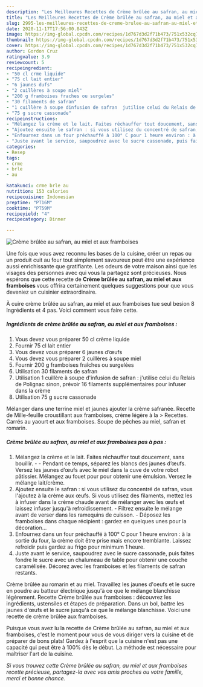 ```yaml
---
description: "Les Meilleures Recettes de Crème brûlée au safran, au miel et aux framboises"
title: "Les Meilleures Recettes de Crème brûlée au safran, au miel et aux framboises"
slug: 2995-les-meilleures-recettes-de-creme-brulee-au-safran-au-miel-et-aux-framboises
date: 2020-11-17T17:56:00.843Z
image: https://img-global.cpcdn.com/recipes/1d767d3d2f71b473/751x532cq70/creme-brulee-au-safran-au-miel-et-aux-framboises-photo-principale-de-la-recette.jpg
thumbnail: https://img-global.cpcdn.com/recipes/1d767d3d2f71b473/751x532cq70/creme-brulee-au-safran-au-miel-et-aux-framboises-photo-principale-de-la-recette.jpg
cover: https://img-global.cpcdn.com/recipes/1d767d3d2f71b473/751x532cq70/creme-brulee-au-safran-au-miel-et-aux-framboises-photo-principale-de-la-recette.jpg
author: Gordon Cruz
ratingvalue: 3.9
reviewcount: 5
recipeingredient:
- "50 cl crme liquide"
- "75 cl lait entier"
- "6 jaunes dufs"
- "2 cuillères à soupe miel"
- "200 g framboises fraches ou surgeles"
- "30 filaments de safran"
- "1 cuillère à soupe dinfusion de safran  jutilise celui du Relais de Polignac sinon prvoir 16 filaments supplmentaires pour infuser dans la crme"
- "75 g sucre cassonade"
recipeinstructions:
- "Mélangez la crème et le lait. Faites réchauffer tout doucement, sans bouillir.  Pendant ce temps, séparez les blancs des jaunes d’œufs. Versez les jaunes d’œufs avec le miel dans la cuve de votre robot pâtissier. Mélangez au fouet pour pour obtenir une émulsion. Versez le mélange lait/crème."
- "Ajoutez ensuite le safran : si vous utilisez du concentré de safran, vous l&#39;ajoutez à la crème aux œufs. Si vous utilisez des filaments, mettez les à infuser dans la crème chaude avant de mélanger avec les œufs et laissez infuser jusqu&#39;à refroidissement. Filtrez ensuite le mélange avant de verser dans les ramequins de cuisson. Déposez les framboises dans chaque récipient : gardez en quelques unes pour la décoration..."
- "Enfournez dans un four préchauffé à 100° C pour 1 heure environ : à la sortie du four, la crème doit être prise mais encore tremblante. Laissez refroidir puis gardez au frigo pour minimum 1 heure."
- "Juste avant le service, saupoudrez avec le sucre cassonade, puis faites fondre le sucre avec un chalumeau de table pour obtenir une couche caramélisée. Décorez avec les framboises et les filaments de safran restants."
categories:
- Resep
tags:
- crme
- brle
- au

katakunci: crme brle au 
nutrition: 153 calories
recipecuisine: Indonesian
preptime: "PT16M"
cooktime: "PT59M"
recipeyield: "4"
recipecategory: Dinner

---
```



![Crème brûlée au safran, au miel et aux framboises](https://img-global.cpcdn.com/recipes/1d767d3d2f71b473/751x532cq70/creme-brulee-au-safran-au-miel-et-aux-framboises-photo-principale-de-la-recette.jpg)

Une fois que vous avez reconnu les bases de la cuisine, créer un repas ou un produit cuit au four tout simplement savoureux peut être une expérience aussi enrichissante que gratifiante. Les odeurs de votre maison ainsi que les visages des personnes avec qui vous la partagez sont précieuses. Nous espérons que cette recette de <strong> Crème brûlée au safran, au miel et aux framboises </strong> vous offrira certainement quelques suggestions pour que vous deveniez un cuisinier extraordinaire.

<!--inarticleads1-->

À cuire crème brûlée au safran, au miel et aux framboises tue seul besion 8 Ingrédients et 4 pas. Voici comment vous faire cette.

##### Ingrédients de crème brûlée au safran, au miel et aux framboises :

1. Vous devez vous préparer 50 cl crème liquide
1. Fournir 75 cl lait entier
1. Vous devez vous préparer 6 jaunes d’œufs
1. Vous devez vous préparer 2 cuillères à soupe miel
1. Fournir 200 g framboises fraîches ou surgelées
1. Utilisation 30 filaments de safran
1. Utilisation 1 cuillère à soupe d&#39;infusion de safran : j&#39;utilise celui du Relais de Polignac sinon, prévoir 16 filaments supplémentaires pour infuser dans la crème
1. Utilisation 75 g sucre cassonade


Mélanger dans une terrine miel et jaunes ajouter la crème safranée. Recette de Mille-feuille croustillant aux framboises, crème légère à la &gt; Recettes. Carrés au yaourt et aux framboises. Soupe de pêches au miel, safran et romarin. 

<!--inarticleads2-->

##### Crème brûlée au safran, au miel et aux framboises pas à pas :

1. Mélangez la crème et le lait. Faites réchauffer tout doucement, sans bouillir. -  - Pendant ce temps, séparez les blancs des jaunes d’œufs. Versez les jaunes d’œufs avec le miel dans la cuve de votre robot pâtissier. Mélangez au fouet pour pour obtenir une émulsion. Versez le mélange lait/crème.
1. Ajoutez ensuite le safran : si vous utilisez du concentré de safran, vous l&#39;ajoutez à la crème aux œufs. Si vous utilisez des filaments, mettez les à infuser dans la crème chaude avant de mélanger avec les œufs et laissez infuser jusqu&#39;à refroidissement. - Filtrez ensuite le mélange avant de verser dans les ramequins de cuisson. - Déposez les framboises dans chaque récipient : gardez en quelques unes pour la décoration...
1. Enfournez dans un four préchauffé à 100° C pour 1 heure environ : à la sortie du four, la crème doit être prise mais encore tremblante. Laissez refroidir puis gardez au frigo pour minimum 1 heure.
1. Juste avant le service, saupoudrez avec le sucre cassonade, puis faites fondre le sucre avec un chalumeau de table pour obtenir une couche caramélisée. Décorez avec les framboises et les filaments de safran restants.


Crème brûlée au romarin et au miel. Travaillez les jaunes d&#39;oeufs et le sucre en poudre au batteur électrique jusqu&#39;à ce que le mélange blanchisse légèrement. Recette Crème brûlée aux framboises : découvrez les ingrédients, ustensiles et étapes de préparation. Dans un bol, battre les jaunes d&#39;œufs et le sucre jusqu&#39;à ce que le mélange blanchisse. Voici une recette de crème brûlée aux framboises. 

<!--inarticleads1-->

<p>
Puisque vous avez lu la recette de Crème brûlée au safran, au miel et aux framboises, c'est le moment pour vous de vous diriger vers la cuisine et de préparer de bons plats! Gardez à l'esprit que la cuisine n'est pas une capacité qui peut être à 100% dès le début. La méthode est nécessaire pour maîtriser l'art de la cuisine.
</p>

<p>
<i>Si vous trouvez cette Crème brûlée au safran, au miel et aux framboises recette précieuse, partagez-la avec vos amis proches ou votre famille, merci et bonne chance.</i>
</p>

